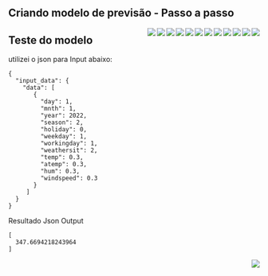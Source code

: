 ## Criando modelo de previsão - Passo a passo

<img align="right" src="https://raw.githubusercontent.com/msdamasceno/digitalinnovationone/main/imagens/Machine%20Learning/01.png" width=""/> 
<img align="right" src="https://raw.githubusercontent.com/msdamasceno/digitalinnovationone/main/imagens/Machine%20Learning/02.png" width=""/> 
<img align="right" src="https://raw.githubusercontent.com/msdamasceno/digitalinnovationone/main/imagens/Machine%20Learning/03.png" width=""/> 
<img align="right" src="https://raw.githubusercontent.com/msdamasceno/digitalinnovationone/main/imagens/Machine%20Learning/04.png" width=""/> 
<img align="right" src="https://raw.githubusercontent.com/msdamasceno/digitalinnovationone/main/imagens/Machine%20Learning/05.png" width=""/> 
<img align="right" src="https://raw.githubusercontent.com/msdamasceno/digitalinnovationone/main/imagens/Machine%20Learning/06.png" width=""/> 
<img align="right" src="https://raw.githubusercontent.com/msdamasceno/digitalinnovationone/main/imagens/Machine%20Learning/07.png" width=""/> 
<img align="right" src="https://raw.githubusercontent.com/msdamasceno/digitalinnovationone/main/imagens/Machine%20Learning/08.png" width=""/> 
<img align="right" src="https://raw.githubusercontent.com/msdamasceno/digitalinnovationone/main/imagens/Machine%20Learning/09.png" width=""/> 
<img align="right" src="https://raw.githubusercontent.com/msdamasceno/digitalinnovationone/main/imagens/Machine%20Learning/10.png" width=""/> 
<img align="right" src="https://raw.githubusercontent.com/msdamasceno/digitalinnovationone/main/imagens/Machine%20Learning/11.png" width=""/> 
<img align="right" src="https://raw.githubusercontent.com/msdamasceno/digitalinnovationone/main/imagens/Machine%20Learning/12.png" width=""/> 



## Teste do modelo
utilizei o json para Input abaixo:

``` JASON
{
  "input_data": {
    "data": [
       {
         "day": 1,
         "mnth": 1,   
         "year": 2022,
         "season": 2,
         "holiday": 0,
         "weekday": 1,
         "workingday": 1,
         "weathersit": 2, 
         "temp": 0.3, 
         "atemp": 0.3,
         "hum": 0.3,
         "windspeed": 0.3 
       }
     ]
  }
}
```

Resultado Json Output

``` JASON
[
  347.6694218243964
]
```
<img align="right" src="https://raw.githubusercontent.com/msdamasceno/digitalinnovationone/main/imagens/Machine%20Learning/13.png" width=""/> 